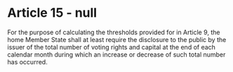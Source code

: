 # Article 15 - null


For the purpose of calculating the thresholds provided for in Article 9, the home Member State shall at least require the disclosure to the public by the issuer of the total number of voting rights and capital at the end of each calendar month during which an increase or decrease of such total number has occurred.
